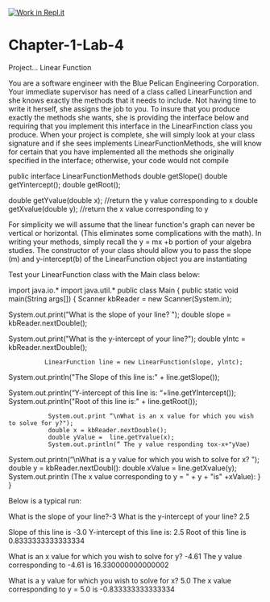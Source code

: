 [![Work in Repl.it](https://classroom.github.com/assets/work-in-replit-14baed9a392b3a25080506f3b7b6d57f295ec2978f6f33ec97e36a161684cbe9.svg)](https://classroom.github.com/online_ide?assignment_repo_id=4212529&assignment_repo_type=AssignmentRepo)
# Chapter-1-Lab-4

Project... Linear Function

You are a software engineer with the Blue Pelican Engineering Corporation. Your immediate
supervisor has need of a class called LinearFunction and she knows exactly the methods that it
needs to include. Not having time to write it herself, she assigns the job to you. To insure that
you produce exactly the methods she wants, she is providing the interface below and requiring
that you implement this interface in the LinearFınction class you produce. When your project is
complete, she will simply look at your class signature and if she sees implements
LinearFunctionMethods, she will know for certain that you have implemented all the methods
she originally specified in the interface; otherwise, your code would not compile

public interface LinearFunctionMethods
double getSlope()
double getYintercept();
double getRoot();

double getYvalue(double x); //return the y value corresponding to x
double getXvalue(double y); //return the x value corresponding to y

For simplicity we will assume that the linear function's graph can never be vertical or horizontal.
(This eliminates some complications with the math). In writing your methods, simply recall the y
 = mx +b portion of your algebra studies. The constructor of your class should allow you to pass
the slope (m) and y-intercept(b) of the LinearFunction object you are instantiating

Test your LinearFunction class with the Main class below:

import java.io.*
import java.util.*
public class Main
{
    public static void main(String args[])
     {
            Scanner kbReader = new Scanner(System.in);
            
System.out.print("What is the slope of your line? ");
            double slope =  kbReader.nextDouble();
             
System.out.print("What is the y-intercept of your line?");
              double yIntc =  kbReader.nextDouble();

              LinearFunction line = new LinearFunction(slope, ylntc);
              
System.out.println("The Slope of this line is:" + line.getSlope());
              
System.out.println(“Y-intercept of this line is:  “+line.getYIntercept());  
System.out.println("Root of this line is:" + line.getRoot());

               System.out.print “\nWhat is an x value for which you wish to solve for y?");
               double x = kbReader.nextDouble();
               double yValue =  line.getYvalue(x);
               System.out.println(“ The y value responding tox-x+"yVae)
               
System.out.printn(“\nWhat is a y value for which you wish to solve for x? ");
               double y  = kbReader.nextDoubl():
               double xValue = line.getXvalue(y);
                System.out.println (The x value corresponding to y = " + y + "is" +xValue):
   }
}


Below is a typical run:

What is the slope of your line?-3
What is the y-intercept of your line? 2.5

Slope of this line is -3.0
Y-intercept of this line is: 2.5
Root of this 1ine is 0.8333333333333334

What is an x value for which you wish to solve for y? -4.61
The y value corresponding to -4.61 is 16.330000000000002

What is a y value for which you wish to solve for x? 5.0
The x value corresponding to y = 5.0 is -0.833333333333334



